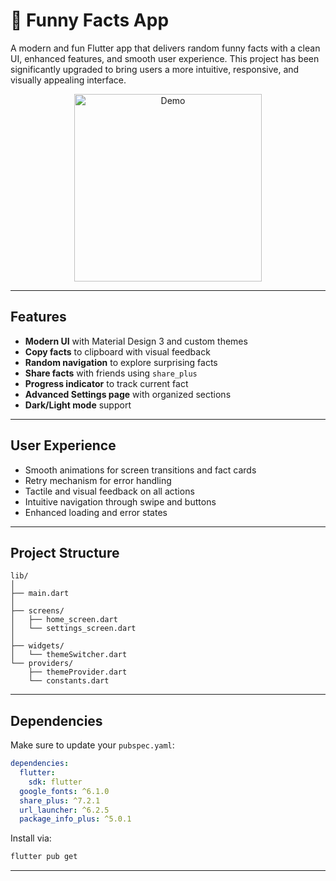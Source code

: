 
# 🎉 Funny Facts App

A modern and fun Flutter app that delivers random funny facts with a clean UI, enhanced features, and smooth user experience. This project has been significantly upgraded to bring users a more intuitive, responsive, and visually appealing interface.


<p align="center">
  <img src="assets/funny_facts.gif" alt="Demo" width="300"/>
</p>

---

##  Features

-  **Modern UI** with Material Design 3 and custom themes
-  **Copy facts** to clipboard with visual feedback
-  **Random navigation** to explore surprising facts
-  **Share facts** with friends using `share_plus`
-  **Progress indicator** to track current fact
-  **Advanced Settings page** with organized sections
-  **Dark/Light mode** support

---

##  User Experience

- Smooth animations for screen transitions and fact cards
- Retry mechanism for error handling
- Tactile and visual feedback on all actions
- Intuitive navigation through swipe and buttons
- Enhanced loading and error states

---

##  Project Structure

```
lib/
│
├── main.dart
│   
├── screens/
│   ├── home_screen.dart
│   └── settings_screen.dart
│ 
├── widgets/
│   └── themeSwitcher.dart
└── providers/
    ├── themeProvider.dart
    └── constants.dart
```

---

##  Dependencies

Make sure to update your `pubspec.yaml`:

```yaml
dependencies:
  flutter:
    sdk: flutter
  google_fonts: ^6.1.0
  share_plus: ^7.2.1
  url_launcher: ^6.2.5
  package_info_plus: ^5.0.1
```

Install via:

```bash
flutter pub get
```

---

